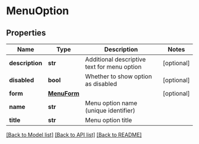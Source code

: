 # MenuOption

## Properties
Name | Type | Description | Notes
------------ | ------------- | ------------- | -------------
**description** | **str** | Additional descriptive text for menu option | [optional] 
**disabled** | **bool** | Whether to show option as disabled | [optional] 
**form** | [**MenuForm**](MenuForm.md) |  | [optional] 
**name** | **str** | Menu option name (unique identifier) | 
**title** | **str** | Menu option title | 

[[Back to Model list]](../README.md#documentation-for-models) [[Back to API list]](../README.md#documentation-for-api-endpoints) [[Back to README]](../README.md)


